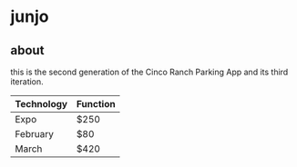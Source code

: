# junjo

## about

this is the second generation of the Cinco Ranch Parking App and its third iteration.

| Technology    | Function |
| ------------- | -------- |
| Expo          | $250     |
| February | $80     |
| March    | $420    |


